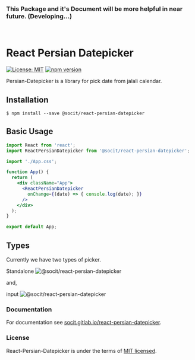 ### This Package and it's Document will be more helpful in near future. (Developing...)
<br />



# React Persian Datepicker 

[![License: MIT](https://img.shields.io/badge/License-MIT-blue.svg)](https://gitlab.com/socit/react-persian-datepicker/blob/master/LICENSE)
[![npm version](https://img.shields.io/npm/v/@socit/react-persian-datepicker)](https://www.npmjs.com/package/@socit/react-persian-datepicker)

Persian-Datepicker is a library for pick date from jalali calendar.

## Installation
```
$ npm install --save @socit/react-persian-datepicker
```

## Basic Usage
```jsx
import React from 'react';
import ReactPersianDatepicker from '@socit/react-persian-datepicker';

import './App.css';

function App() {
  return (
    <div className="App">
      <ReactPersianDatepicker
        onChange={(date) => { console.log(date); }}
      />
    </div>
  );
}

export default App;
```

## Types
Currently we have two types of picker. <br />

Standalone
![@socit/react-persian-datepicker](https://i.ibb.co/Tw8N984/standalone.png ":size=300")

and, <br />

input
![@socit/react-persian-datepicker](https://i.ibb.co/7gC56jK/input.png ":size=300")

### Documentation

For documentation see [socit.gitlab.io/react-persian-datepicker](https://socit.gitlab.io/react-persian-datepicker).

### License

React-Persian-Datepicker is under the terms of [MIT licensed](https://gitlab.com/socit/react-persian-datepicker/blob/master/License).